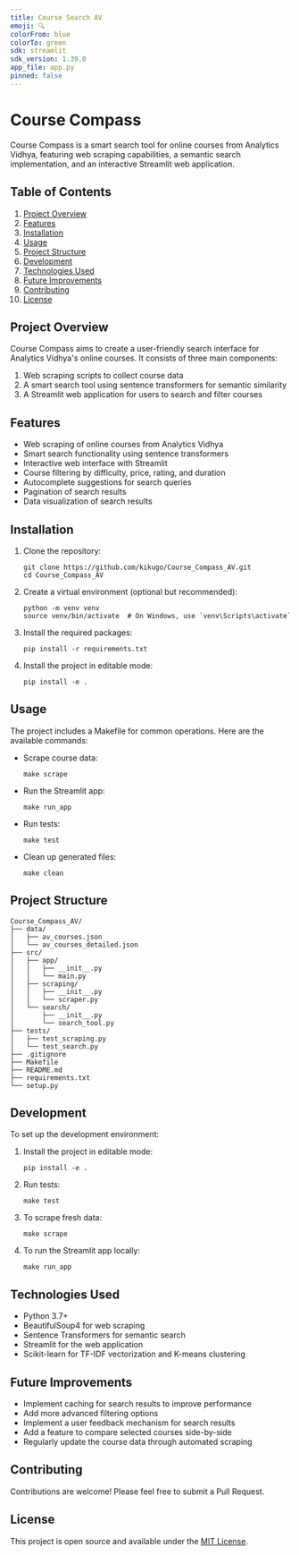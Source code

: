 ```yaml
---
title: Course Search AV
emoji: 🔍
colorFrom: blue
colorTo: green
sdk: streamlit
sdk_version: 1.39.0
app_file: app.py
pinned: false
---
```


# Course Compass

Course Compass is a smart search tool for online courses from Analytics Vidhya, featuring web scraping capabilities, a semantic search implementation, and an interactive Streamlit web application.

## Table of Contents

1. [Project Overview](#project-overview)
2. [Features](#features)
3. [Installation](#installation)
4. [Usage](#usage)
5. [Project Structure](#project-structure)
6. [Development](#development)
7. [Technologies Used](#technologies-used)
8. [Future Improvements](#future-improvements)
9. [Contributing](#contributing)
10. [License](#license)

## Project Overview

Course Compass aims to create a user-friendly search interface for Analytics Vidhya's online courses. It consists of three main components:

1. Web scraping scripts to collect course data
2. A smart search tool using sentence transformers for semantic similarity
3. A Streamlit web application for users to search and filter courses

## Features

- Web scraping of online courses from Analytics Vidhya
- Smart search functionality using sentence transformers
- Interactive web interface with Streamlit
- Course filtering by difficulty, price, rating, and duration
- Autocomplete suggestions for search queries
- Pagination of search results
- Data visualization of search results

## Installation

1. Clone the repository:
   ```
   git clone https://github.com/kikugo/Course_Compass_AV.git
   cd Course_Compass_AV
   ```

2. Create a virtual environment (optional but recommended):
   ```
   python -m venv venv
   source venv/bin/activate  # On Windows, use `venv\Scripts\activate`
   ```

3. Install the required packages:
   ```
   pip install -r requirements.txt
   ```

4. Install the project in editable mode:
   ```
   pip install -e .
   ```

## Usage

The project includes a Makefile for common operations. Here are the available commands:

- Scrape course data:
  ```
  make scrape
  ```

- Run the Streamlit app:
  ```
  make run_app
  ```

- Run tests:
  ```
  make test
  ```

- Clean up generated files:
  ```
  make clean
  ```

## Project Structure

```
Course_Compass_AV/
├── data/
│   ├── av_courses.json
│   └── av_courses_detailed.json
├── src/
│   ├── app/
│   │   ├── __init__.py
│   │   └── main.py
│   ├── scraping/
│   │   ├── __init__.py
│   │   └── scraper.py
│   └── search/
│       ├── __init__.py
│       └── search_tool.py
├── tests/
│   ├── test_scraping.py
│   └── test_search.py
├── .gitignore
├── Makefile
├── README.md
├── requirements.txt
└── setup.py
```

## Development

To set up the development environment:

1. Install the project in editable mode:
   ```
   pip install -e .
   ```

2. Run tests:
   ```
   make test
   ```

3. To scrape fresh data:
   ```
   make scrape
   ```

4. To run the Streamlit app locally:
   ```
   make run_app
   ```

## Technologies Used

- Python 3.7+
- BeautifulSoup4 for web scraping
- Sentence Transformers for semantic search
- Streamlit for the web application
- Scikit-learn for TF-IDF vectorization and K-means clustering

## Future Improvements

- Implement caching for search results to improve performance
- Add more advanced filtering options
- Implement a user feedback mechanism for search results
- Add a feature to compare selected courses side-by-side
- Regularly update the course data through automated scraping

## Contributing

Contributions are welcome! Please feel free to submit a Pull Request.

## License

This project is open source and available under the [MIT License](LICENSE).

